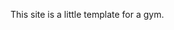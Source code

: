 This site is a little template for a gym.
<!---
AbhishekChauhan1mern/AbhishekChauhan1mern is a ✨ special ✨ repository because its `README.md` (this file) appears on your GitHub profile.
You can click the Preview link to take a look at your changes.
--->
